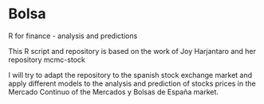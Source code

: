 # Bolsa
R for finance - analysis and predictions

This R script and repository is based on the work of Joy Harjantaro and her repository mcmc-stock

I will try to adapt the repository to the spanish stock exchange market and apply different models to the analysis and prediction of stocks prices in the Mercado Continuo of the Mercados y Bolsas de España market.
